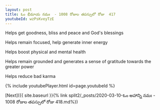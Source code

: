 ```yaml
---
layout: post
title: ఓం భీమాయ నమః  - 1008 రోజుల తపస్సులో రోజు  417
youtubeId: wzPsKveyTzE
---
```

 
 
Helps get goodness, bliss and peace and God's blessings
 
Helps remain focused, help generate inner energy 
 
Helps boost physical and mental health 
 
Helps remain grounded and generates a sense of gratitude towards the greater power 
 
Helps reduce bad karma
 
 
 
 


{% include youtubePlayer.html id=page.youtubeId %}
 
[Next]({{ site.baseurl }}{% link  split2/_posts/2020-03-10-ఓం అహాన్ని నమః  - 1008 రోజుల తపస్సులో రోజు  418.md%})
 
